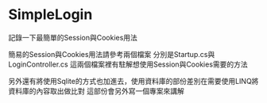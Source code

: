 # SimpleLogin
記錄一下最簡單的Session與Cookies用法

簡易的Session與Cookies用法請參考兩個檔案
分別是Startup.cs與LoginController.cs
這兩個檔案裡有駐解想使用Session與Cookies需要的方法

另外還有將使用Sqlite的方式也加進去，使用資料庫的部份差別在需要使用LINQ將資料庫的內容取出做比對
這部份會另外寫一個專案來講解
